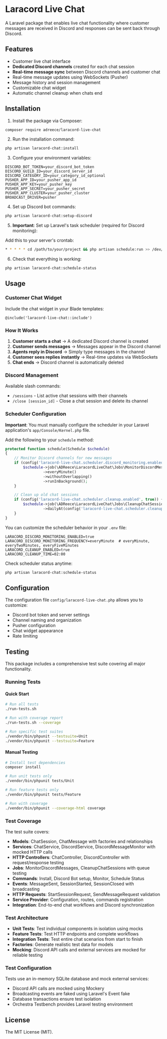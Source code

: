 # Laracord Live Chat

A Laravel package that enables live chat functionality where customer messages are received in Discord and responses can be sent back through Discord.

## Features

- Customer live chat interface
- **Dedicated Discord channels** created for each chat session
- **Real-time message sync** between Discord channels and customer chat
- Real-time message updates using WebSockets (Pusher)
- Message history and session management
- Customizable chat widget
- Automatic channel cleanup when chats end

## Installation

1. Install the package via Composer:

```bash
composer require adreece/laracord-live-chat
```

2. Run the installation command:

```bash
php artisan laracord-chat:install
```

3. Configure your environment variables:

```env
DISCORD_BOT_TOKEN=your_discord_bot_token
DISCORD_GUILD_ID=your_discord_server_id
DISCORD_CATEGORY_ID=your_category_id_optional
PUSHER_APP_ID=your_pusher_app_id
PUSHER_APP_KEY=your_pusher_key
PUSHER_APP_SECRET=your_pusher_secret
PUSHER_APP_CLUSTER=your_pusher_cluster
BROADCAST_DRIVER=pusher
```

4. Set up Discord bot commands:

```bash
php artisan laracord-chat:setup-discord
```

5. **Important**: Set up Laravel's task scheduler (required for Discord monitoring):

Add this to your server's crontab:
```bash
* * * * * cd /path/to/your/project && php artisan schedule:run >> /dev/null 2>&1
```

6. Check that everything is working:

```bash
php artisan laracord-chat:schedule-status
```

## Usage

### Customer Chat Widget

Include the chat widget in your Blade templates:

```blade
@include('laracord-live-chat::include')
```

### How It Works

1. **Customer starts a chat** → A dedicated Discord channel is created
2. **Customer sends messages** → Messages appear in the Discord channel
3. **Agents reply in Discord** → Simply type messages in the channel
4. **Customer sees replies instantly** → Real-time updates via WebSockets
5. **Chat ends** → Discord channel is automatically deleted

### Discord Management

Available slash commands:

- `/sessions` - List active chat sessions with their channels
- `/close [session_id]` - Close a chat session and delete its channel

### Scheduler Configuration

**Important**: You must manually configure the scheduler in your Laravel application's `app/Console/Kernel.php` file.

Add the following to your `schedule` method:

```php
protected function schedule(Schedule $schedule)
{
    // Monitor Discord channels for new messages
    if (config('laracord-live-chat.scheduler.discord_monitoring.enabled', true)) {
        $schedule->job(\ADReece\LaracordLiveChat\Jobs\MonitorDiscordMessages::class)
                 ->everyMinute()
                 ->withoutOverlapping()
                 ->runInBackground();
    }

    // Clean up old chat sessions
    if (config('laracord-live-chat.scheduler.cleanup.enabled', true)) {
        $schedule->job(\ADReece\LaracordLiveChat\Jobs\CleanupChatSessions::class)
                 ->dailyAt(config('laracord-live-chat.scheduler.cleanup.time', '02:00'));
    }
}
```

You can customize the scheduler behavior in your `.env` file:

```env
LARACORD_DISCORD_MONITORING_ENABLED=true
LARACORD_DISCORD_MONITORING_FREQUENCY=everyMinute  # everyMinute, everyTwoMinutes, everyFiveMinutes
LARACORD_CLEANUP_ENABLED=true
LARACORD_CLEANUP_TIME=02:00
```

Check scheduler status anytime:
```bash
php artisan laracord-chat:schedule-status
```

## Configuration

The configuration file `config/laracord-live-chat.php` allows you to customize:

- Discord bot token and server settings
- Channel naming and organization
- Pusher configuration
- Chat widget appearance
- Rate limiting

## Testing

This package includes a comprehensive test suite covering all major functionality.

### Running Tests

#### Quick Start
```bash
# Run all tests
./run-tests.sh

# Run with coverage report
./run-tests.sh --coverage

# Run specific test suites
./vendor/bin/phpunit --testsuite=Unit
./vendor/bin/phpunit --testsuite=Feature
```

#### Manual Testing
```bash
# Install test dependencies
composer install

# Run unit tests only
./vendor/bin/phpunit tests/Unit

# Run feature tests only
./vendor/bin/phpunit tests/Feature

# Run with coverage
./vendor/bin/phpunit --coverage-html coverage
```

### Test Coverage

The test suite covers:

- **Models**: ChatSession, ChatMessage with factories and relationships
- **Services**: ChatService, DiscordService, DiscordMessageMonitor with mocked HTTP calls
- **HTTP Controllers**: ChatController, DiscordController with request/response testing
- **Jobs**: MonitorDiscordMessages, CleanupChatSessions with queue testing
- **Commands**: Install, Discord Bot setup, Monitor, Schedule Status
- **Events**: MessageSent, SessionStarted, SessionClosed with broadcasting
- **HTTP Requests**: StartSessionRequest, SendMessageRequest validation
- **Service Provider**: Configuration, routes, commands registration
- **Integration**: End-to-end chat workflows and Discord synchronization

### Test Architecture

- **Unit Tests**: Test individual components in isolation using mocks
- **Feature Tests**: Test HTTP endpoints and complete workflows
- **Integration Tests**: Test entire chat scenarios from start to finish
- **Factories**: Generate realistic test data for models
- **Mocking**: Discord API calls and external services are mocked for reliable testing

### Test Configuration

Tests use an in-memory SQLite database and mock external services:

- Discord API calls are mocked using Mockery
- Broadcasting events are faked using Laravel's Event fake
- Database transactions ensure test isolation
- Orchestra Testbench provides Laravel testing environment

## License

The MIT License (MIT).
